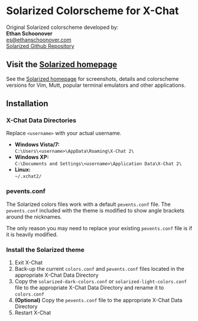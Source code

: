 # Solarized Colorscheme for X-Chat

Original Solarized colorscheme developed by:  
**Ethan Schoonover**  
<es@ethanschoonover.com>  
[Solarized Github Repository]

## Visit the [Solarized homepage]

See the [Solarized homepage] for screenshots, details and colorscheme versions
for Vim, Mutt, popular terminal emulators and other applications.

[Solarized Github Repository]: https://github.com/altercation/solarized
[Solarized homepage]: http://ethanschoonover.com/solarized

## Installation

### X-Chat Data Directories
Replace `<username>` with your actual username.

* **Windows Vista/7:**  
`C:\Users\<username>\AppData\Roaming\X-Chat 2\`
* **Windows XP:**  
`C:\Documents and Settings\<username>\Application Data\X-Chat 2\`
* **Linux:**  
`~/.xchat2/`

### pevents.conf
The Solarized colors files work with a default `pevents.conf` file. The
`pevents.conf` included with the theme is modified to show angle brackets around
the nicknames.

The only reason you may need to replace your existing `pevents.conf` file is if
it is heavily modified.

### Install the Solarized theme
1. Exit X-Chat
1. Back-up the current `colors.conf` and `pevents.conf` files located in
   the appropriate X-Chat Data Directory
1. Copy the `solarized-dark-colors.conf` or `solarized-light-colors.conf` file
   to the appropriate X-Chat Data Directory and rename it to `colors.conf`
1. **(Optional)** Copy the `pevents.conf` file to the appropriate X-Chat Data
   Directory
1. Restart X-Chat
